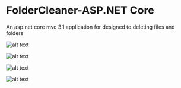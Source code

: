 # FolderCleaner-ASP.NET Core
An asp.net core mvc 3.1 application for designed to deleting files and folders 

![alt text](https://ogulcanturan.com/uploads/PersonalWebsite.MvcWeb/image/png/ef1838e1-a072-47bc-8ca6-cf94fd6a9308.png)

![alt text](https://ogulcanturan.com/uploads/PersonalWebsite.MvcWeb/image/png/13f2a0af-851a-4492-8146-c90c9179b0f0.png)

![alt text](https://ogulcanturan.com/uploads/PersonalWebsite.MvcWeb/image/png/9acdc568-c09c-4576-ac0e-ec32c1959b37.png)

![alt text](https://ogulcanturan.com/uploads/PersonalWebsite.MvcWeb/image/png/4c072dfd-5494-4a45-89e9-9c209118cc68.png)

